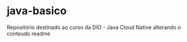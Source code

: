 # java-basico
Repositório destinado ao curso da DIO - Java Cloud Native 
alterando o conteudo readme
